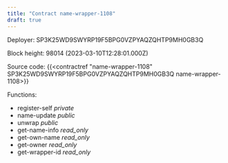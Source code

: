 ```yaml
---
title: "Contract name-wrapper-1108"
draft: true
---
```

Deployer: SP3K25WD9SWYRP19F5BPG0VZPYAQZQHTP9MH0GB3Q


 



Block height: 98014 (2023-03-10T12:28:01.000Z)

Source code: {{<contractref "name-wrapper-1108" SP3K25WD9SWYRP19F5BPG0VZPYAQZQHTP9MH0GB3Q name-wrapper-1108>}}

Functions:

* register-self _private_
* name-update _public_
* unwrap _public_
* get-name-info _read_only_
* get-own-name _read_only_
* get-owner _read_only_
* get-wrapper-id _read_only_
